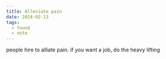 ```yaml
---
title: Alleviate pain
date: 2024-02-13
tags:
  - found
  - note
---
```


people hire to alliate pain. if you want a job, do the heavy lifting
